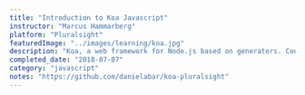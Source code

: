 ```yaml
---
title: "Introduction to Koa Javascript"
instructor: "Marcus Hammarberg"
platform: "Pluralsight"
featuredImage: "../images/learning/koa.jpg"
description: "Koa, a web framework for Node.js based on generators. Course includes an introduction to generators and Koa's components."
completed_date: "2018-07-07"
category: "javascript"
notes: "https://github.com/danielabar/koa-pluralsight"
---
```

